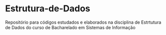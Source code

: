 # Estrutura-de-Dados
 Repositório para códigos estudados e elaborados na disciplina de Estrtutura de Dados do curso de Bacharelado em Sistemas de Informação

